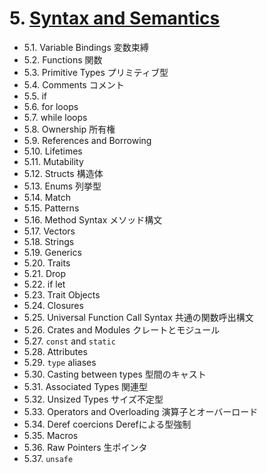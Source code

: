 # 5. [Syntax and Semantics](https://doc.rust-lang.org/1.2.0/book/syntax-and-semantics.html)

- 5.1. Variable Bindings    変数束縛
- 5.2. Functions     関数
- 5.3. Primitive Types      プリミティブ型
- 5.4. Comments コメント
- 5.5. if
- 5.6. for loops
- 5.7. while loops
- 5.8. Ownership 所有権
- 5.9. References and Borrowing 
- 5.10. Lifetimes
- 5.11. Mutability  
- 5.12. Structs     構造体
- 5.13. Enums       列挙型
- 5.14. Match
- 5.15. Patterns
- 5.16. Method Syntax   メソッド構文
- 5.17. Vectors
- 5.18. Strings
- 5.19. Generics
- 5.20. Traits
- 5.21. Drop
- 5.22. if let
- 5.23. Trait Objects
- 5.24. Closures
- 5.25. Universal Function Call Syntax          共通の関数呼出構文
- 5.26. Crates and Modules          クレートとモジュール
- 5.27. `const` and `static`
- 5.28. Attributes
- 5.29. `type` aliases
- 5.30. Casting between types           型間のキャスト
- 5.31. Associated Types                関連型
- 5.32. Unsized Types                   サイズ不定型
- 5.33. Operators and Overloading       演算子とオーバーロード
- 5.34. Deref coercions                 Derefによる型強制
- 5.35. Macros
- 5.36. Raw Pointers                    生ポインタ
- 5.37. `unsafe`
